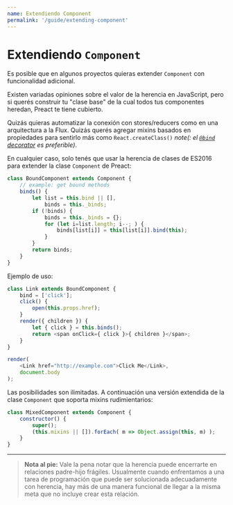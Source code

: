 ```yaml
---
name: Extendiendo Component
permalink: '/guide/extending-component'
---
```


# Extendiendo `Component`

Es posible que en algunos proyectos quieras extender `Component` con funcionalidad adicional.

Existen variadas opiniones sobre el valor de la herencia en JavaScript, pero si querés construir tu "clase base" de la cual todos tus componentes heredan, Preact te tiene cubierto.

Quizás quieras automatizar la conexión con stores/reducers como en una arquitectura a la Flux. Quizás querés agregar mixins basados en propiedades para sentirlo más como `React.createClass()` _note(: el [`@bind` decorator](https://github.com/developit/decko#bind) es preferible)_.

En cualquier caso, solo tenés que usar la herencia de clases de ES2016 para extender la clase `Component` de Preact:

```js
class BoundComponent extends Component {
    // example: get bound methods
    binds() {
        let list = this.bind || [],
            binds = this._binds;
        if (!binds) {
            binds = this._binds = {};
            for (let i=list.length; i--; ) {
                binds[list[i]] = this[list[i]].bind(this);
            }
        }
        return binds;
    }
}
```

Ejemplo de uso:

```js
class Link extends BoundComponent {
    bind = ['click'];
    click() {
        open(this.props.href);
    }
    render({ children }) {
        let { click } = this.binds();
        return <span onClick={ click }>{ children }</span>;
    }
}

render(
    <Link href="http://example.com">Click Me</Link>,
    document.body
);
```


Las posibilidades son ilimitadas. A continuación una versión extendida de la clase `Component` que soporta mixins rudimientarios:

```js
class MixedComponent extends Component {
    constructor() {
        super();
        (this.mixins || []).forEach( m => Object.assign(this, m) );
    }
}
```

---

> **Nota al pie:** Vale la pena notar que la herencia puede encerrarte en relaciones padre-hijo frágiles. Usualmente cuando enfrentamos a una tarea de programación que puede ser solucionada adecuadamente con herencia, hay más de una manera funcional de llegar a la misma meta que no incluye crear esta relación.
